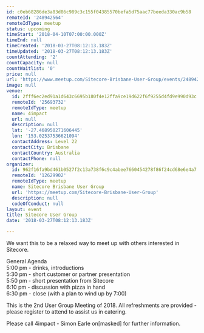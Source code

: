 ```yaml
---
id: c0eb68286de3a83d86c989c3c155f04385570befa5d75aac77beeda330ac9b58
remoteId: '248942564'
remoteIdType: meetup
status: upcoming
timeStart: '2018-04-10T07:00:00.000Z'
timeEnd: null
timeCreated: '2018-03-27T08:12:13.183Z'
timeUpdated: '2018-03-27T08:12:13.183Z'
countAttending: '2'
countCapacity: null
countWaitlist: '0'
price: null
url: 'https://www.meetup.com/Sitecore-Brisbane-User-Group/events/248942564/'
image: null
venue:
  id: 2fff6ec2ed91a1d643c6695b180f4e12ffa9ce19d622f6f9255d4fd9e990d93c
  remoteId: '25693732'
  remoteIdType: meetup
  name: 4impact
  url: null
  description: null
  lat: '-27.468950271606445'
  lon: '153.02537536621094'
  contactAddress: Level 22
  contactCity: Brisbane
  contactCountry: Australia
  contactPhone: null
organizer:
  id: 962f16fa9bd461b0527f2c13a738f6c9c4abee7660454278f86f24cd68e6e4a7
  remoteId: '12629902'
  remoteIdType: meetup
  name: Sitecore Brisbane User Group
  url: 'https://meetup.com/Sitecore-Brisbane-User-Group'
  description: null
  codeOfConduct: null
layout: event
title: Sitecore User Group
date: '2018-03-27T08:12:13.183Z'

---
```

<p>We want this to be a relaxed way to meet up with others interested in Sitecore.</p> <p>General Agenda<br/>5:00 pm - drinks, introductions<br/>5:30 pm - short customer or partner presentation<br/>5:50 pm - short presentation from Sitecore<br/>6:10 pm - discussion with pizza in hand<br/>6:30 pm - close (with a plan to wind up by 7:00)</p> <p>This is the 2nd User Group Meeting of 2018. All refreshments are provided - please register to attend to assist us in catering.</p> <p>Please call 4impact - Simon Earle on[masked] for further information.</p>
